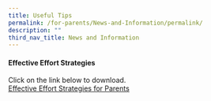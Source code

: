 ```yaml
---
title: Useful Tips
permalink: /for-parents/News-and-Information/permalink/
description: ""
third_nav_title: News and Information
---
```

#### Effective Effort Strategies

Click on the link below to download.  
[Effective Effort Strategies for Parents](/files/Effective%20Effort%20Strategies%20for%20Parents%20-%20MTP%202019.pdf)

